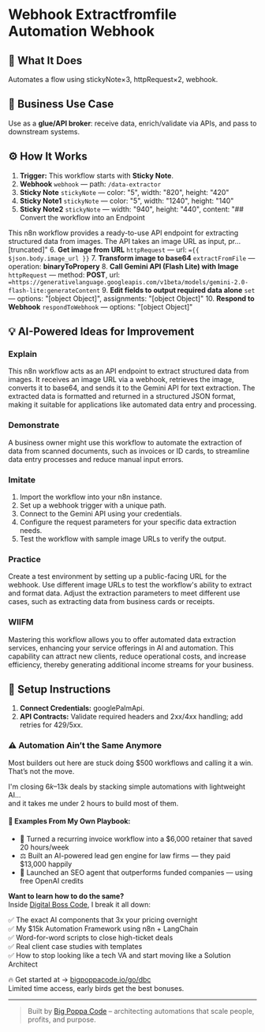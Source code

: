 # Webhook Extractfromfile Automation Webhook
## 🚀 What It Does
Automates a flow using stickyNote×3, httpRequest×2, webhook.

## 💼 Business Use Case
Use as a **glue/API broker**: receive data, enrich/validate via APIs, and pass to downstream systems.

## ⚙️ How It Works
1. **Trigger:** This workflow starts with **Sticky Note**.
2. **Webhook** `webhook` — path: `/data-extractor`
3. **Sticky Note** `stickyNote` — color: "5", width: "820", height: "420"
4. **Sticky Note1** `stickyNote` — color: "5", width: "1240", height: "140"
5. **Sticky Note2** `stickyNote` — width: "940", height: "440", content: "## Convert the workflow into an Endpoint

This n8n workflow provides a ready-to-use API endpoint for extracting structured data from images. The API takes an image URL as input, pr…[truncated]"
6. **Get image from URL** `httpRequest` — url: `={{ $json.body.image_url }}`
7. **Transform image to base64** `extractFromFile` — operation: **binaryToPropery**
8. **Call Gemini API (Flash Lite) with Image** `httpRequest` — method: **POST**, url: `=https://generativelanguage.googleapis.com/v1beta/models/gemini-2.0-flash-lite:generateContent`
9. **Edit fields to output required data alone** `set` — options: "[object Object]", assignments: "[object Object]"
10. **Respond to Webhook** `respondToWebhook` — options: "[object Object]"

## 💡 AI-Powered Ideas for Improvement
### Explain
This n8n workflow acts as an API endpoint to extract structured data from images. It receives an image URL via a webhook, retrieves the image, converts it to base64, and sends it to the Gemini API for text extraction. The extracted data is formatted and returned in a structured JSON format, making it suitable for applications like automated data entry and processing.

### Demonstrate
A business owner might use this workflow to automate the extraction of data from scanned documents, such as invoices or ID cards, to streamline data entry processes and reduce manual input errors.

### Imitate
1. Import the workflow into your n8n instance.
2. Set up a webhook trigger with a unique path.
3. Connect to the Gemini API using your credentials.
4. Configure the request parameters for your specific data extraction needs.
5. Test the workflow with sample image URLs to verify the output.

### Practice
Create a test environment by setting up a public-facing URL for the webhook. Use different image URLs to test the workflow's ability to extract and format data. Adjust the extraction parameters to meet different use cases, such as extracting data from business cards or receipts.

### WIIFM
Mastering this workflow allows you to offer automated data extraction services, enhancing your service offerings in AI and automation. This capability can attract new clients, reduce operational costs, and increase efficiency, thereby generating additional income streams for your business.

## 🔧 Setup Instructions
1. **Connect Credentials:** googlePalmApi.
2. **API Contracts:** Validate required headers and 2xx/4xx handling; add retries for 429/5xx.

### ⚠️ Automation Ain’t the Same Anymore

Most builders out here are stuck doing $500 workflows and calling it a win.  
That’s not the move.  

I'm closing $6k–$13k deals by stacking simple automations with lightweight AI...  
and it takes me under 2 hours to build most of them.

#### 🧠 Examples From My Own Playbook:
- 🔁 Turned a recurring invoice workflow into a $6,000 retainer that saved 20 hours/week  
- ⚖️ Built an AI-powered lead gen engine for law firms — they paid $13,000 happily  
- 🚀 Launched an SEO agent that outperforms funded companies — using free OpenAI credits  

**Want to learn how to do the same?**  
Inside [Digital Boss Code](https://bigpoppacode.io/go/dbc), I break it all down:

✅ The exact AI components that 3x your pricing overnight  
✅ My $15k Automation Framework using n8n + LangChain  
✅ Word-for-word scripts to close high-ticket deals  
✅ Real client case studies with templates  
✅ How to stop looking like a tech VA and start moving like a Solution Architect  

🔥 Get started at → [bigpoppacode.io/go/dbc](https://bigpoppacode.io/go/dbc)  
Limited time access, early birds get the best bonuses.

---
> Built by [Big Poppa Code](https://bigpoppacode.io) – architecting automations that scale people, profits, and purpose.

